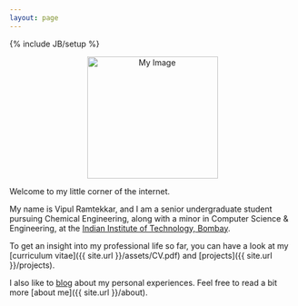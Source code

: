 ```yaml
---
layout: page
---
```

{% include JB/setup %}

<p align = "center">
<img src="https://vipulramtekkar.github.io/assets/Vipul2.jpg" alt="My Image" align="middle" width="230" height="215">
</p>


Welcome to my little corner of the internet.

My name is Vipul Ramtekkar, and I am a senior undergraduate student pursuing Chemical Engineering, along with a minor in Computer Science & Engineering, at the [Indian Institute of Technology, Bombay](http://www.iitb.ac.in/).

To get an insight into my professional life so far, you can have a look at my [curriculum vitae]({{ site.url }}/assets/CV.pdf) and [projects]({{ site.url }}/projects).

I also like to [blog]({{site.url}}/archive) about my personal experiences. Feel free to read a bit more [about me]({{ site.url }}/about). 
